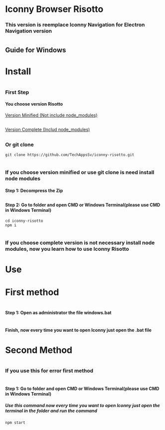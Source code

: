 # Iconny Browser Risotto
### This version is reemplace Iconny Navigation for Electron Navigation version
#
## Guide for Windows
#
# Install
#
### First Step
#### You choose version Risotto
[Version Minified (Not include node_modules)](#)
##
[Version Complete (Includ node_modules)](#)
##
### Or git clone
~~~
git clone https://github.com/TechAppsSv/iconny-risotto.git
~~~
#
##
### If you choose version minified or use git clone is need install node modules
#### Step 1: Decompress the Zip
##
#### Step 2: Go to folder and open CMD or Windows Terminal(please use CMD in Windows Terminal)
~~~
cd iconny-risotto
npm i
~~~
#
##
### If you choose complete version is not necessary install node modules, now you learn how to use Iconny Risotto
#
# Use
#
# First method

#
#### Step 1: Open as administrator the file windows.bat 
#
#### Finish, now every time you want to open Iconny just open the .bat file
#
#
# Second Method
#
### If you use this for  error first method

#
#### Step 1: Go to folder and open CMD or Windows Terminal(please use CMD in Windows Terminal)
##### Use this command now every time you want to open Iconny just open the terminal in the folder and run the command
~~~
npm start
~~~
